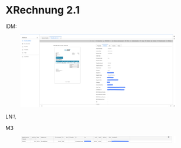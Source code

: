 # XRechnung 2.1

IDM:

<figure><img src="../../../../../../.gitbook/assets/image (349).png" alt=""><figcaption></figcaption></figure>

LN:\


M3

<figure><img src="../../../../../../.gitbook/assets/image (347).png" alt=""><figcaption></figcaption></figure>
